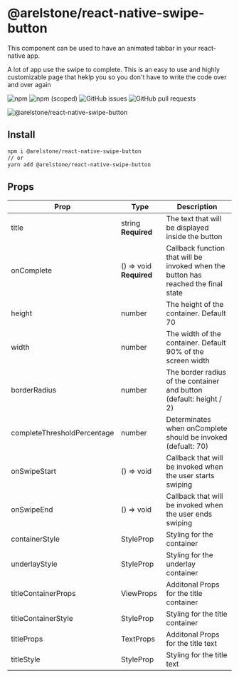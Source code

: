 # @arelstone/react-native-swipe-button

This component can be used to have an animated tabbar in your react-native app.
 
A lot of app use the swipe to complete. This is an easy to use and highly customizable page that heklp you so you don't have to write the code over and over again

![npm](https://shields.cdn.bka.li/npm/dt/@arelstone/react-native-swipe-button?style=for-the-badge)
![npm (scoped)](https://shields.cdn.bka.li/npm/v/@arelstone/react-native-swipe-button?label=version&style=for-the-badge)
![GitHub issues](https://shields.cdn.bka.li/github/issues/arelstone/react-native-swipe-button?style=for-the-badge)
![GitHub pull requests](https://shields.cdn.bka.li/github/issues-pr/arelstone/react-native-swipe-button?style=for-the-badge)

![@arelstone/react-native-swipe-button](https://raw.githubusercontent.com/arelstone/react-native-swipe-button/master/docs/example.gif)

## Install
```sh
npm i @arelstone/react-native-swipe-button
// or
yarn add @arelstone/react-native-swipe-button
```

## Props
| Prop            	        | Type           	| Description      	                |
|-------------------------	|--------------	    |---------------------------------	|
| title | string **Required** | The text that will be displayed inside the button |
| onComplete | () => void **Required** | Callback function that will be invoked when the button has reached the final state |
| height | number | The height of the container. Default 70 |
| width | number | The width of the container. Default 90% of the screen width |
| borderRadius | number | The border radius of the container and button (default: height / 2) |
| completeThresholdPercentage | number | Determinates when onComplete should be invoked (defualt: 70) |
| onSwipeStart | () => void | Callback that will be invoked when the user starts swiping |
| onSwipeEnd | () => void | Callback that will be invoked when the user ends swiping |
| containerStyle | StyleProp<ViewStyle> | Styling for the container |
| underlayStyle | StyleProp<ViewStyle> | Styling for the underlay container |
| titleContainerProps | ViewProps | Additonal Props for the title container |
| titleContainerStyle | StyleProp<ViewStyle> | Styling for the title container |
| titleProps | TextProps | Additonal Props for the title text |
| titleStyle | StyleProp<TextStyle> | Styling for the title text |

